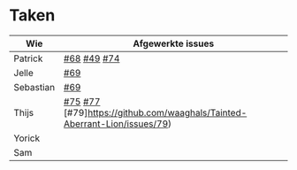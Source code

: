 # Taken

Wie|Afgewerkte issues
--------|--------
Patrick|[#68](https://github.com/waaghals/Tainted-Aberrant-Lion/issues/68) [#49](https://github.com/waaghals/Tainted-Aberrant-Lion/issues/49) [#74](https://github.com/waaghals/Tainted-Aberrant-Lion/issues/74)
Jelle|[#69](https://github.com/waaghals/Tainted-Aberrant-Lion/issues/69)
Sebastian|[#69](https://github.com/waaghals/Tainted-Aberrant-Lion/issues/69)
Thijs|[#75](https://github.com/waaghals/Tainted-Aberrant-Lion/issues/75) [#77](https://github.com/waaghals/Tainted-Aberrant-Lion/issues/77) [#79]https://github.com/waaghals/Tainted-Aberrant-Lion/issues/79)
Yorick|
Sam|
